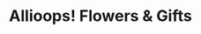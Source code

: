 ---
title: "Allioops! Flowers & Gifts"
url: /new-london/allioops-flowers-and-gifts/
shop: florist
---